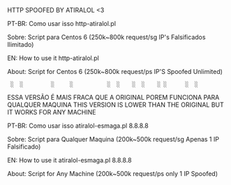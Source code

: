 HTTP SPOOFED BY ATIRALOL <3                                                    

PT-BR: Como usar isso
http-atiralol.pl <site> <threads> <sockets> <start ip> <end ip> <port>

Sobre: Script para Centos 6 (250k~800k request/sg IP's Falsificados Ilimitado)

EN: How to use it
http-atiralol.pl <site> <threads> <sockets> <start ip> <end ip> <port>

About:
Script for Centos 6 (250k~800k request/ps IP'S Spoofed Unlimited)


     ░  ░         ░     ░           ░  ░    ░  ░    ░ ░      ░  ░

ESSA VERSÃO É MAIS FRACA QUE A ORIGINAL POREM FUNCIONA PARA QUALQUER MAQUINA
THIS VERSION IS LOWER THAN THE ORIGINAL BUT IT WORKS FOR ANY MACHINE
 
PT-BR: Como usar isso
atiralol-esmaga.pl <site> <threads> <sockets> 8.8.8.8

Sobre: Script para Qualquer Maquina (200k~500k request/sg Apenas 1 IP Falsificado)

EN: How to use it
atiralol-esmaga.pl <site> <threads> <sockets> 8.8.8.8

About:
Script for Any Machine (200k~500k request/ps only 1 IP Spoofed)
